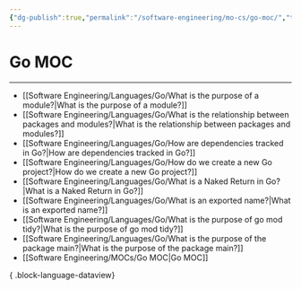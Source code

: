 ```yaml
---
{"dg-publish":true,"permalink":"/software-engineering/mo-cs/go-moc/","tags":["code/go"],"created":"2023-08-03T07:48:54.702-05:00","updated":"2023-09-05T14:31:12.720-05:00"}
---
```


# Go MOC
---
- [[Software Engineering/Languages/Go/What is the purpose of a module?\|What is the purpose of a module?]]
- [[Software Engineering/Languages/Go/What is the relationship between packages and modules?\|What is the relationship between packages and modules?]]
- [[Software Engineering/Languages/Go/How are dependencies tracked in Go?\|How are dependencies tracked in Go?]]
- [[Software Engineering/Languages/Go/How do we create a new Go project?\|How do we create a new Go project?]]
- [[Software Engineering/Languages/Go/What is a Naked Return in Go?\|What is a Naked Return in Go?]]
- [[Software Engineering/Languages/Go/What is an exported name?\|What is an exported name?]]
- [[Software Engineering/Languages/Go/What is the purpose of go mod tidy?\|What is the purpose of go mod tidy?]]
- [[Software Engineering/Languages/Go/What is the purpose of the package main?\|What is the purpose of the package main?]]
- [[Software Engineering/MOCs/Go MOC\|Go MOC]]

{ .block-language-dataview}